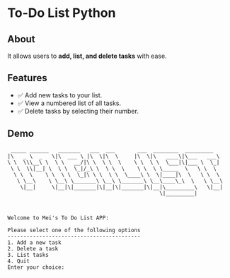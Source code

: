 # To-Do List Python

## About

It allows users to **add, list, and delete tasks** with ease.

## Features

- ✅ Add new tasks to your list.
- ✅ View a numbered list of all tasks.
- ✅ Delete tasks by selecting their number.

## Demo

```
 _____ ______   _______   ___  ___       ___  ________  _________
|\   _ \  _   \|\  ___ \ |\  \|\  \     |\  \|\   ____\|\___   ___\
\ \  \\\__\ \  \ \   __/|\ \  \ \  \    \ \  \ \  \___|\|___ \  \_|
 \ \  \\|__| \  \ \  \_|/_\ \  \ \  \    \ \  \ \_____  \   \ \  \
  \ \  \    \ \  \ \  \_|\ \ \  \ \  \____\ \  \|____|\  \   \ \  \
   \ \__\    \ \__\ \_______\ \__\ \_______\ \__\____\_\  \   \ \__\
    \|__|     \|__|\|_______|\|__|\|_______|\|__|\_________\   \|__|
                                                \|_________|



Welcome to Mei's To Do List APP:

Please select one of the following options
------------------------------------------
1. Add a new task
2. Delete a task
3. List tasks
4. Quit
Enter your choice:
```
